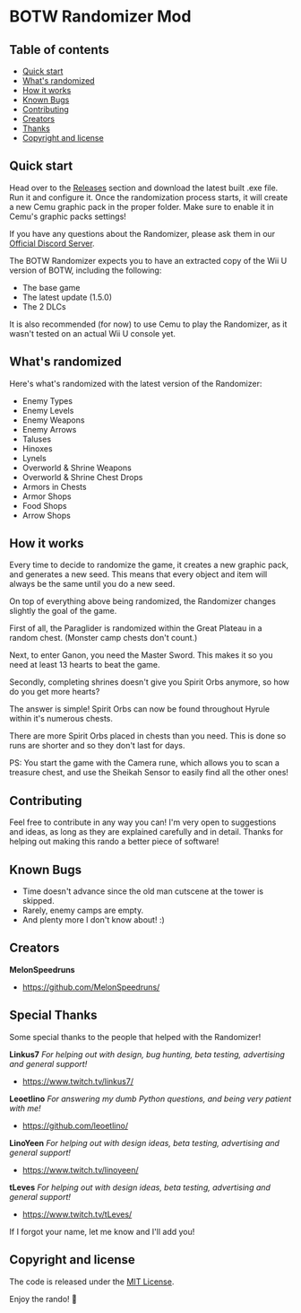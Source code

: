 # BOTW Randomizer Mod

## Table of contents

- [Quick start](#quick-start)
- [What's randomized](#whats-randomized)
- [How it works](#how-it-works)
- [Known Bugs](#known-bugs)
- [Contributing](#contributing)
- [Creators](#creators)
- [Thanks](#special-thanks)
- [Copyright and license](#copyright-and-license)


## Quick start

Head over to the [Releases](https://github.com/MelonSpeedruns/BotwRandomizer/releases) section and download the latest built .exe file. Run it and configure it. Once the randomization process starts, it will create a new Cemu graphic pack in the proper folder. Make sure to enable it in Cemu's graphic packs settings!

If you have any questions about the Randomizer, please ask them in our [Official Discord Server](https://discord.gg/vPPsreP4Ng).

The BOTW Randomizer expects you to have an extracted copy of the Wii U version of BOTW, including the following:
- The base game
- The latest update (1.5.0)
- The 2 DLCs

It is also recommended (for now) to use Cemu to play the Randomizer, as it wasn't tested on an actual Wii U console yet.

## What's randomized

Here's what's randomized with the latest version of the Randomizer:

 - Enemy Types
 - Enemy Levels
 - Enemy Weapons
 - Enemy Arrows
 - Taluses
 - Hinoxes
 - Lynels
 - Overworld & Shrine Weapons
 - Overworld & Shrine Chest Drops
 - Armors in Chests
 - Armor Shops
 - Food Shops
 - Arrow Shops

## How it works

Every time to decide to randomize the game, it creates a new graphic pack, and generates a new seed. This means that every object and item will always be the same until you do a new seed.

On top of everything above being randomized, the Randomizer changes slightly the goal of the game.

First of all, the Paraglider is randomized within the Great Plateau in a random chest. (Monster camp chests don't count.)

Next, to enter Ganon, you need the Master Sword. This makes it so you need at least 13 hearts to beat the game.

Secondly, completing shrines doesn't give you Spirit Orbs anymore, so how do you get more hearts?

The answer is simple! Spirit Orbs can now be found throughout Hyrule within it's numerous chests.

There are more Spirit Orbs placed in chests than you need. This is done so runs are shorter and so they don't last for days.

PS: You start the game with the Camera rune, which allows you to scan a treasure chest, and use the Sheikah Sensor to easily find all the other ones!

## Contributing

Feel free to contribute in any way you can! I'm very open to suggestions and ideas, as long as they are explained carefully and in detail. Thanks for helping out making this rando a better piece of software!

## Known Bugs

 - Time doesn't advance since the old man cutscene at the tower is skipped.
 - Rarely, enemy camps are empty.
 - And plenty more I don't know about! :)

## Creators

**MelonSpeedruns**

- <https://github.com/MelonSpeedruns/>

## Special Thanks

Some special thanks to the people that helped with the Randomizer!

**Linkus7**
*For helping out with design, bug hunting, beta testing, advertising and general support!*
- <https://www.twitch.tv/linkus7/>

**Leoetlino**
*For answering my dumb Python questions, and being very patient with me!*
- <https://github.com/leoetlino/>

**LinoYeen**
*For helping out with design ideas, beta testing, advertising and general support!*
- <https://www.twitch.tv/linoyeen/>

**tLeves**
*For helping out with design ideas, beta testing, advertising and general support!*
- <https://www.twitch.tv/tLeves/>

If I forgot your name, let me know and I'll add you!

## Copyright and license

The code is released under the [MIT License](https://github.com/MelonSpeedruns/BotwRandomizer/blob/main/LICENSE).

Enjoy the rando! :metal:
